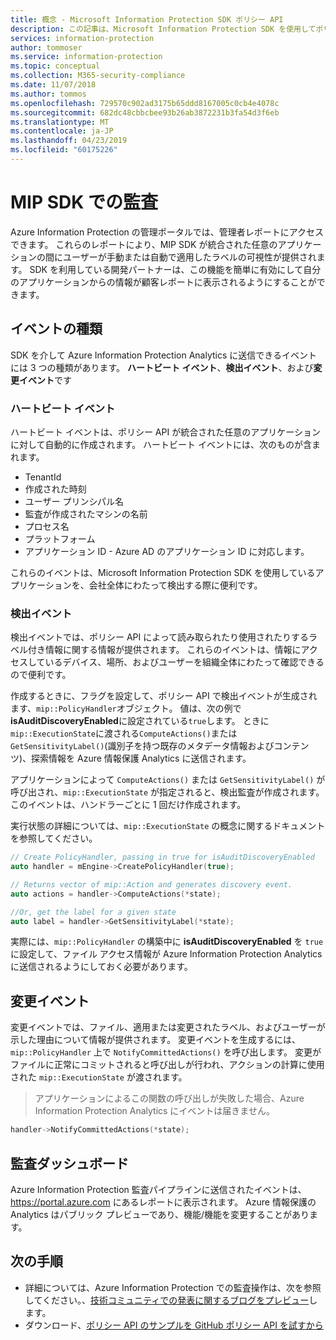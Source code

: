 ```yaml
---
title: 概念 - Microsoft Information Protection SDK ポリシー API
description: この記事は、Microsoft Information Protection SDK を使用してポリシー API 監査イベントを Azure Information Protection Analytics に送信する方法を理解するのに役立ちます。
services: information-protection
author: tommoser
ms.service: information-protection
ms.topic: conceptual
ms.collection: M365-security-compliance
ms.date: 11/07/2018
ms.author: tommos
ms.openlocfilehash: 729570c902ad3175b65ddd8167005c0cb4e4078c
ms.sourcegitcommit: 682dc48cbbcbee93b26ab3872231b3fa54d3f6eb
ms.translationtype: MT
ms.contentlocale: ja-JP
ms.lasthandoff: 04/23/2019
ms.locfileid: "60175226"
---
```

# <a name="auditing-in-the-mip-sdk"></a>MIP SDK での監査

Azure Information Protection の管理ポータルでは、管理者レポートにアクセスできます。 これらのレポートにより、MIP SDK が統合された任意のアプリケーションの間にユーザーが手動または自動で適用したラベルの可視性が提供されます。 SDK を利用している開発パートナーは、この機能を簡単に有効にして自分のアプリケーションからの情報が顧客レポートに表示されるようにすることができます。

## <a name="event-types"></a>イベントの種類

SDK を介して Azure Information Protection Analytics に送信できるイベントには 3 つの種類があります。 **ハートビート イベント**、**検出イベント**、および**変更イベント**です

### <a name="heartbeat-events"></a>ハートビート イベント

ハートビート イベントは、ポリシー API が統合された任意のアプリケーションに対して自動的に作成されます。 ハートビート イベントには、次のものが含まれます。

* TenantId
* 作成された時刻
* ユーザー プリンシパル名
* 監査が作成されたマシンの名前
* プロセス名
* プラットフォーム
* アプリケーション ID - Azure AD のアプリケーション ID に対応します。

これらのイベントは、Microsoft Information Protection SDK を使用しているアプリケーションを、会社全体にわたって検出する際に便利です。

### <a name="discovery-events"></a>検出イベント

検出イベントでは、ポリシー API によって読み取られたり使用されたりするラベル付き情報に関する情報が提供されます。 これらのイベントは、情報にアクセスしているデバイス、場所、およびユーザーを組織全体にわたって確認できるので便利です。

作成するときに、フラグを設定して、ポリシー API で検出イベントが生成されます、`mip::PolicyHandler`オブジェクト。 値は、次の例で**isAuditDiscoveryEnabled**に設定されている`true`します。 ときに`mip::ExecutionState`に渡される`ComputeActions()`または`GetSensitivityLabel()`(識別子を持つ既存のメタデータ情報およびコンテンツ)、探索情報を Azure 情報保護 Analytics に送信されます。

アプリケーションによって `ComputeActions()` または `GetSensitivityLabel()` が呼び出され、`mip::ExecutionState` が指定されると、検出監査が作成されます。 このイベントは、ハンドラーごとに 1 回だけ作成されます。

実行状態の詳細については、`mip::ExecutionState` の概念に関するドキュメントを参照してください。

```cpp
// Create PolicyHandler, passing in true for isAuditDiscoveryEnabled
auto handler = mEngine->CreatePolicyHandler(true);

// Returns vector of mip::Action and generates discovery event.
auto actions = handler->ComputeActions(*state);

//Or, get the label for a given state
auto label = handler->GetSensitivityLabel(*state);
```

実際には、`mip::PolicyHandler` の構築中に **isAuditDiscoveryEnabled** を `true` に設定して、ファイル アクセス情報が Azure Information Protection Analytics に送信されるようにしておく必要があります。

## <a name="change-event"></a>変更イベント

変更イベントでは、ファイル、適用または変更されたラベル、およびユーザーが示した理由について情報が提供されます。 変更イベントを生成するには、`mip::PolicyHandler` 上で `NotifyCommittedActions()` を呼び出します。 変更がファイルに正常にコミットされると呼び出しが行われ、アクションの計算に使用された `mip::ExecutionState` が渡されます。

> アプリケーションによるこの関数の呼び出しが失敗した場合、Azure Information Protection Analytics にイベントは届きません。

```cpp
handler->NotifyCommittedActions(*state);
```

## <a name="audit-dashboard"></a>監査ダッシュボード

Azure Information Protection 監査パイプラインに送信されたイベントは、 https://portal.azure.com にあるレポートに表示されます。 Azure 情報保護の Analytics はパブリック プレビューであり、機能/機能を変更することがあります。

## <a name="next-steps"></a>次の手順

- 詳細については、Azure Information Protection での監査操作は、次を参照してください。、[技術コミュニティでの発表に関するブログをプレビュー](https://techcommunity.microsoft.com/t5/Azure-Information-Protection/Data-discovery-reporting-and-analytics-for-all-your-data-with/ba-p/253854)します。
- ダウンロード、[ポリシー API のサンプルを GitHub ポリシー API を試すから](https://azure.microsoft.com/resources/samples/?sort=0&term=mipsdk+policyapi)

